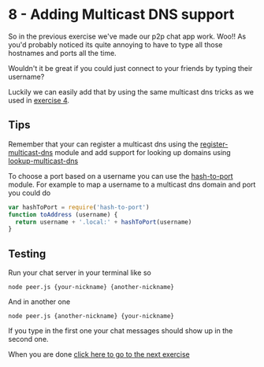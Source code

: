 # 8 - Adding Multicast DNS support

So in the previous exercise we've made our p2p chat app work. Woo!!
As you'd probably noticed its quite annoying to have to type all those
hostnames and ports all the time.

Wouldn't it be great if you could just connect to your friends by typing
their username?

Luckily we can easily add that by using the same multicast dns tricks as we
used in [exercise 4](04.html).

## Tips

Remember that your can register a multicast dns using the [register-multicast-dns](https://github.com/mafintosh/register-multicast-dns)
module and add support for looking up domains using [lookup-multicast-dns](https://github.com/mafintosh/lookup-multicast-dns)

To choose a port based on a username you can use the [hash-to-port](https://github.com/mafintosh/hash-to-port) module.
For example to map a username to a multicast dns domain and port you could do

``` js
var hashToPort = require('hash-to-port')
function toAddress (username) {
  return username + '.local:' + hashToPort(username)
}
```

## Testing

Run your chat server in your terminal like so

```
node peer.js {your-nickname} {another-nickname}
```

And in another one

```
node peer.js {another-nickname} {your-nickname}
```

If you type in the first one your chat messages should show up
in the second one.

When you are done [click here to go to the next exercise](09.html)
